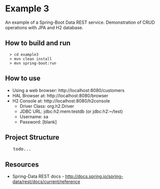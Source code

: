 # Example 3
An example of a Spring-Boot Data REST service. Demonstration of CRUD operations with JPA and H2 database.  

## How to build and run

```
  > cd example3
  > mvn clean install
  > mvn spring-boot:run
```

## How to use

* Using a web browser: http://localhost:8080/customers
* HAL Browser at: http://localhost:8080/browser
* H2 Console at: http://localhost:8080/h2console
	* Driver Class: org.h2.Driver
	* JDBC URL: jdbc:h2:mem:testdb  (or jdbc:h2:~/test)
	* Username: sa
	* Password: [blank]

## Project Structure

<pre>
   todo...
</pre>

## Resources
* Spring-Data REST docs - http://docs.spring.io/spring-data/rest/docs/current/reference
